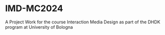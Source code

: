 # IMD-MC2024
A Project Work for the course Interaction Media Design as part of the DHDK program at University of Bologna
